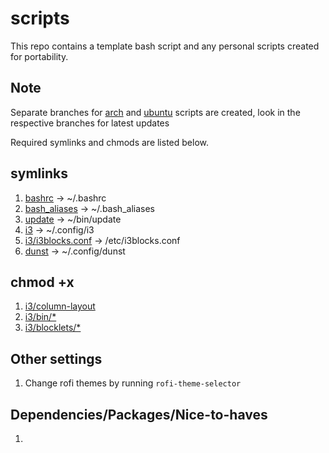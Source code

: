 # scripts
This repo contains a template bash script and any personal scripts created for portability.

## Note
Separate branches for [arch](https://github.com/sparshjain265/scripts/tree/arch) and [ubuntu](https://github.com/sparshjain265/scripts/tree/ubuntu) scripts are created, look in the respective branches for latest updates

Required symlinks and chmods are listed below.

## symlinks
1. [bashrc](bashrc) -> ~/.bashrc
2. [bash_aliases](bash_aliases) -> ~/.bash_aliases
3. [update](update) -> ~/bin/update
4. [i3](i3) -> ~/.config/i3
5. [i3/i3blocks.conf](i3/i3blocks.conf) -> /etc/i3blocks.conf
6. [dunst](dunst) -> ~/.config/dunst

## chmod +x
1. [i3/column-layout](i3/column-layout)
2. [i3/bin/*](i3/bin)
3. [i3/blocklets/*](i3/blocklets)

## Other settings
1. Change rofi themes by running `rofi-theme-selector`

## Dependencies/Packages/Nice-to-haves
1. 
